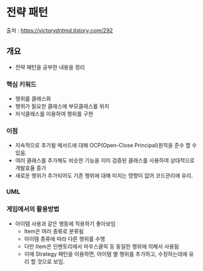 # 전략 패턴
출처 : https://victorydntmd.tistory.com/292 

## 개요
- 전략 패턴을 공부한 내용을 정리


### 핵심 키워드
- 행위를 클래스화
- 행위가 필요한 클래스에 부모클래스를 위치
- 자식클래스를 이용하여 행위를 구현

### 이점
- 지속적으로 추가될 메서드에 대해 OCP(Open-Close Principal)원칙을 준수 할 수 있음.
- 여러 클래스를 추가해도 비슷한 기능을 이미 검증된 클래스를 사용하여 상대적으로 개발효율 증가
- 새로운 행위가 추가되어도 기존 행위에 대해 미치는 영향이 없어 코드관리에 유리.


### UML


### 게임에서의 활용방법
- 아이템 사용과 같은 행동에 적용하기 좋아보임
  - Item은 여러 종류로 분류됨
  - 아이템 종류에 따라 다른 행위를 수행
  - 다만 Item은 인벤토리에서 마우스클릭 등 동일한 행위에 의해서 사용됨
  - 이때 Strategy 패턴을 이용하면, 아이템 별 행위를 추가하고, 수정하는데에 유리 할 것으로 보임.




